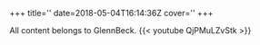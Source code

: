 +++
title=''
date=2018-05-04T16:14:36Z
cover=''
+++

All content belongs to GlennBeck.
{{< youtube QjPMuLZvStk >}}
